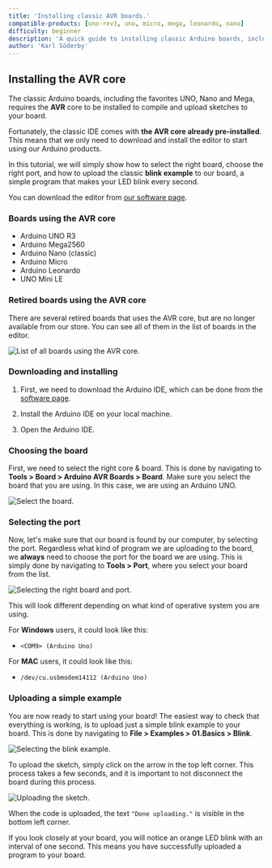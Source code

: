 ```yaml
---
title: 'Installing classic AVR boards.'
compatible-products: [uno-rev3, uno, micro, mega, leonardo, nano]
difficulty: beginner
description: 'A quick guide to installing classic Arduino boards, including the UNO, Mega, Leonardo and Micro.'
author: 'Karl Söderby'
---
```


## Installing the AVR core

The classic Arduino boards, including the favorites UNO, Nano and Mega, requires the **AVR** core to be installed to compile and upload sketches to your board.

Fortunately, the classic IDE comes with **the AVR core already pre-installed**. This means that we only need to download and install the editor to start using our Arduino products.

In this tutorial, we will simply show how to select the right board, choose the right port, and how to upload the classic **blink example** to our board, a simple program that makes your LED blink every second.

You can download the editor from [our software page](https://www.arduino.cc/en/software).

### Boards using the AVR core

- Arduino UNO R3
- Arduino Mega2560
- Arduino Nano (classic)
- Arduino Micro
- Arduino Leonardo
- UNO Mini LE

### Retired boards using the AVR core

There are several retired boards that uses the AVR core, but are no longer available from our store. You can see all of them in the list of boards in the editor.

![List of all boards using the AVR core.](assets/install_avr_01.png)

### Downloading and installing

1. First, we need to download the Arduino IDE, which can be done from the [software page](https://www.arduino.cc/en/software).

2. Install the Arduino IDE on your local machine.

3. Open the Arduino IDE.

### Choosing the board

First, we need to select the right core & board. This is done by navigating to **Tools > Board > Arduino AVR Boards > Board**. Make sure you select the board that you are using. In this case, we are using an Arduino UNO.

![Select the board.](assets/install_avr_02.png)

### Selecting the port

Now, let's make sure that our board is found by our computer, by selecting the port. Regardless what kind of program we are uploading to the board, we **always** need to choose the port for the board we are using. This is simply done by navigating to **Tools > Port**, where you select your board from the list.

![Selecting the right board and port.](assets/install_avr_03.png)

This will look different depending on what kind of operative system you are using.

For **Windows** users, it could look like this:

- `<COM9> (Arduino Uno)`

For **MAC** users, it could look like this:

- `/dev/cu.usbmodem14112 (Arduino Uno)`

### Uploading a simple example

You are now ready to start using your board! The easiest way to check that everything is working, is to upload just a simple blink example to your board. This is done by navigating to **File > Examples > 01.Basics > Blink**.

![Selecting the blink example.](assets/install_avr_04.png)

To upload the sketch, simply click on the arrow in the top left corner. This process takes a few seconds, and it is important to not disconnect the board during this process.

![Uploading the sketch.](assets/install_avr_05.png)

When the code is uploaded, the text `"Done uploading."` is visible in the bottom left corner.

If you look closely at your board, you will notice an orange LED blink with an interval of one second. This means you have successfully uploaded a program to your board.

